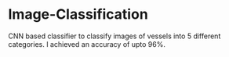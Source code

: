 # Image-Classification
CNN based classifier to classify images of vessels into 5 different categories. I achieved an accuracy of upto 96%.
